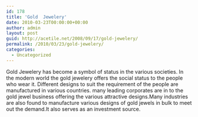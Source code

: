 ```yaml
---
id: 178
title: 'Gold  Jewelery'
date: 2010-03-23T00:00:00+00:00
author: admin
layout: post
guid: http://acetile.net/2008/09/17/gold-jewelery/
permalink: /2010/03/23/gold-jewelery/
categories:
  - Uncategorized
---
```

Gold Jewelery has become a symbol of status in the various societies. In the modern world the gold jewelery offers the social status to the people who wear it. Different designs to suit the requirement of the people are manufactured in various countries. many leading corporates are in to the gold jewel business offering the various attractive designs.Many industries are also found to manufacture various designs of gold jewels in bulk to meet out the demand.It also serves as an investment source.